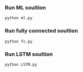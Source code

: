 ### Run ML soultion
    python ml.py
### Run fully connected soultion
    python fc.py
### Run LSTM soultion
    python LSTM.py